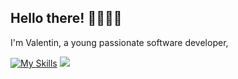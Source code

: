 ## Hello there! 👋🏼👋🏼

I'm Valentin, a young passionate software developer, 


[![My Skills](https://skillicons.dev/icons?i=linux,vscode,ts,c,cpp,rust,go,docker,kubernetes)](https://skillicons.dev)
![](https://komarev.com/ghpvc/?username=Valikmeister&color=lightgrey)
